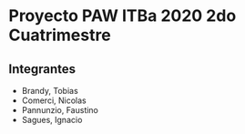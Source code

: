# Proyecto PAW ITBa 2020 2do Cuatrimestre

## Integrantes

- Brandy, Tobias
- Comerci, Nicolas
- Pannunzio, Faustino
- Sagues, Ignacio